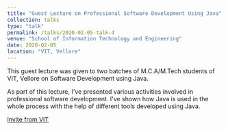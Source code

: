```yaml
---
title: "Guest Lecture on Professional Software Development Using Java"
collection: talks
type: "talk"
permalink: /talks/2020-02-05-talk-4
venue: "School of Information Technology and Engineering"
date: 2020-02-05
location: "VIT, Vellore"
---
```




This guest lecture was given to two batches of M.C.A/M.Tech students of VIT, Vellore on Software Development using Java.  

As part of this lecture, I've presented various activities involved in professional software development. I've shown how Java is used in the whole process with the help of different tools developed using Java.

[Invite from VIT](https://santhosh790.github.io/files/guest-lecture.jpg)
